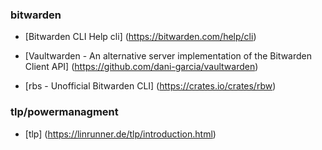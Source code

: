 ### bitwarden
- [Bitwarden CLI Help cli] (https://bitwarden.com/help/cli)

- [Vaultwarden - An alternative server implementation of the Bitwarden Client API] (https://github.com/dani-garcia/vaultwarden)
- [rbs - Unofficial Bitwarden CLI] (https://crates.io/crates/rbw)

### tlp/powermanagment
- [tlp] (https://linrunner.de/tlp/introduction.html)
